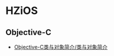 # HZiOS

## Objective-C 

 + [Objective-C类与对象简介/类与对象简介](https://github.com/huaTJ0210/HZiOS/blob/master/Objective-C/Objective-C类与对象简介/类与对象简介.md)
